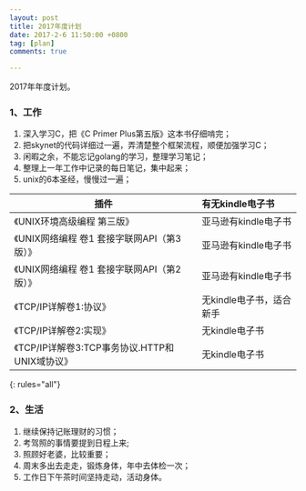 ```yaml
---
layout: post
title: 2017年度计划
date: 2017-2-6 11:50:00 +0800
tag: [plan]
comments: true

---
```


2017年年度计划。


### 1、工作
1. 深入学习C，把《C Primer Plus第五版》这本书仔细啃完；
2. 把skynet的代码详细过一遍，弄清楚整个框架流程，顺便加强学习C；
3. 闲暇之余，不能忘记golang的学习，整理学习笔记；
4. 整理上一年工作中记录的每日笔记，集中起来；
5. unix的6本圣经，慢慢过一遍；

| 插件        	                               | 有无kindle电子书           				|
| -------------------------------------------- |:---------------------------------------|
| 《UNIX环境高级编程 第三版》                    | 亚马逊有kindle电子书 					|
| 《UNIX网络编程 卷1 套接字联网API（第3版）》     | 亚马逊有kindle电子书 					|
| 《UNIX网络编程 卷1 套接字联网API（第2版）》     | 亚马逊有kindle电子书 					|
| 《TCP/IP详解卷1:协议》 						   | 无kindle电子书，适合新手 				|
| 《TCP/IP详解卷2:实现》                 		   | 无kindle电子书 							|
| 《TCP/IP详解卷3:TCP事务协议.HTTP和UNIX域协议》 | 无kindle电子书 							|
{: rules="all"}

### 2、生活
1. 继续保持记账理财的习惯；
2. 考驾照的事情要提到日程上来;
3. 照顾好老婆，比较重要；
4. 周末多出去走走，锻炼身体，年中去体检一次；
5. 工作日下午茶时间坚持走动，活动身体。